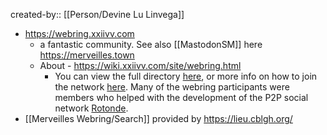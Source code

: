created-by:: [[Person/Devine Lu Linvega]]

- https://webring.xxiivv.com
	- a fantastic community. See also [[MastodonSM]] here https://merveilles.town
	- About - https://wiki.xxiivv.com/site/webring.html
		- You can view the full directory [here](https://webring.xxiivv.com/), or more info on how to join the network [here](https://github.com/XXIIVV/webring). Many of the webring participants were members who helped with the development of the P2P social network [Rotonde](https://wiki.xxiivv.com/site/rotonde.html).
- [[Merveilles Webring/Search]] provided by https://lieu.cblgh.org/